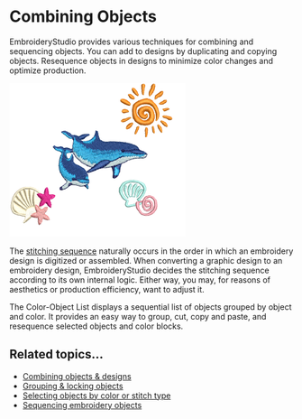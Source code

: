 # Combining Objects

EmbroideryStudio provides various techniques for combining and sequencing objects. You can add to designs by duplicating and copying objects. Resequence objects in designs to minimize color changes and optimize production.

![CombineDesigns.png](assets/CombineDesigns.png)

The [stitching sequence](../../glossary/glossary) naturally occurs in the order in which an embroidery design is digitized or assembled. When converting a graphic design to an embroidery design, EmbroideryStudio decides the stitching sequence according to its own internal logic. Either way, you may, for reasons of aesthetics or production efficiency, want to adjust it.

The Color-Object List displays a sequential list of objects grouped by object and color. It provides an easy way to group, cut, copy and paste, and resequence selected objects and color blocks.

## Related topics...

- [Combining objects & designs](Combining_objects_designs)
- [Grouping & locking objects](Grouping_locking_objects)
- [Selecting objects by color or stitch type](Selecting_objects_by_color_or_stitch_type)
- [Sequencing embroidery objects](Sequencing_embroidery_objects)
